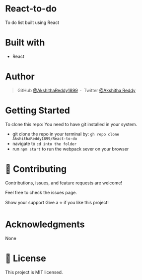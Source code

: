 # React-to-do

To do list built using React

# Built with

- React

# Author

> GitHub [@AkshithaReddy1899](https://github.com) &nbsp;&middot;&nbsp;
> Twitter [@Akshitha Reddy](https://twitter.com)

# Getting Started

To clone this repo: You need to have git installed in your system.

- git clone the repo in your terminal by: `gh repo clone AkshithaReddy1899/React-to-do`
- navigate to 
`cd into the folder`
- run `npm start` to run the webpack sever on your browser

# 🤝 Contributing
Contributions, issues, and feature requests are welcome!

Feel free to check the issues page.

Show your support Give a ⭐️ if you like this project!

# Acknowledgments
None

# 📝 License
This project is MIT licensed.
